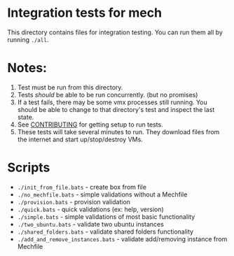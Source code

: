 # Integration tests for mech

This directory contains files for integration testing.
You can run them all by running `./all`.

# Notes:
1) Test must be run from this directory.
2) Tests *should* be able to be run concurrently. (but no promises)
3) If a test fails, there may be some vmx processes still running.
   You should be able to change to that directory's test and inspect
   the last state.
4) See [CONTRIBUTING](../../CONTRIBUTING.md) for getting setup to run tests.
5) These tests will take several minutes to run. They download
files from the internet and start up/stop/destroy VMs.

# Scripts

- `./init_from_file.bats` - create box from file
- `./no_mechfile.bats` - simple validations without a Mechfile
- `./provision.bats` - provision validation
- `./quick.bats` - quick validations (ex: help, version)
- `./simple.bats` - simple validations of most basic functionality
- `./two_ubuntu.bats` - validate two ubuntu instances
- `./shared_folders.bats` - validate shared folders functionality
- `./add_and_remove_instances.bats` - validate add/removing instance from Mechfile
